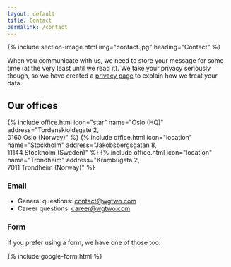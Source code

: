 ```yaml
---
layout: default
title: Contact
permalink: /contact
---
```


{% include section-image.html img="contact.jpg" heading="Contact" %}

When you communicate with us, we need to store your message for some time (at the very least until we read it).
We take your privacy seriously though, so we have created a [privacy page](/privacy) to explain how we treat your data.

## Our offices

<div uk-grid class="ui-grid uk-grid-match uk-grid-small">
    {% include office.html icon="star" name="Oslo (HQ)" address="Tordenskioldsgate 2,<br> 0160 Oslo (Norway)" %}
    {% include office.html icon="location" name="Stockholm" address="Jakobsbergsgatan 8,<br> 11144 Stockholm (Sweden)" %}
    {% include office.html icon="location" name="Trondheim" address="Krambugata 2,<br> 7011 Trondheim (Norway)" %}
</div>

### Email

* General questions: <a href="mailto:contact@wgtwo.com">contact@wgtwo.com</a>
* Career questions: <a href="mailto:career@wgtwo.com">career@wgtwo.com</a>

### Form

If you prefer using a form, we have one of those too:

{% include google-form.html %}
